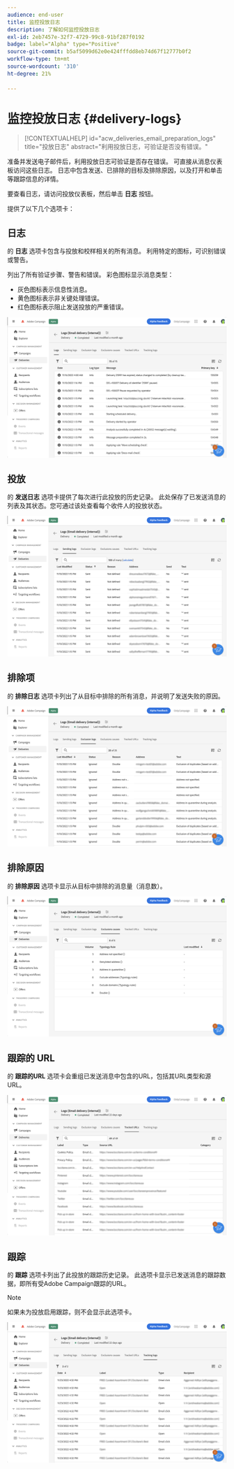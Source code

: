 ```yaml
---
audience: end-user
title: 监控投放日志
description: 了解如何监控投放日志
exl-id: 2eb7457e-32f7-4729-99c8-91bf287f0192
badge: label="Alpha" type="Positive"
source-git-commit: b5af5099d62e0e424fffdd8eb74d67f12777b0f2
workflow-type: tm+mt
source-wordcount: '310'
ht-degree: 21%

---
```


# 监控投放日志 {#delivery-logs}

>[!CONTEXTUALHELP]
>id="acw_deliveries_email_preparation_logs"
>title="投放日志"
>abstract="利用投放日志，可验证是否没有错误。"

准备并发送电子邮件后，利用投放日志可验证是否存在错误。 可直接从消息仪表板访问这些日志。 日志中包含发送、已排除的目标及排除原因，以及打开和单击等跟踪信息的详情。

要查看日志，请访问投放仪表板，然后单击 **日志** 按钮。

提供了以下几个选项卡：

## 日志

的 **日志** 选项卡包含与投放和校样相关的所有消息。 利用特定的图标，可识别错误或警告。

列出了所有验证步骤、警告和错误。 彩色图标显示消息类型：

* 灰色图标表示信息性消息。
* 黄色图标表示非关键处理错误。
* 红色图标表示阻止发送投放的严重错误。

![](assets/logs.png)

## 投放

的 **发送日志** 选项卡提供了每次进行此投放的历史记录。 此处保存了已发送消息的列表及其状态。您可通过该处查看每个收件人的投放状态。

![](assets/logs2.png)

## 排除项

的 **排除日志** 选项卡列出了从目标中排除的所有消息，并说明了发送失败的原因。

![](assets/logs3.png)

## 排除原因

的 **排除原因** 选项卡显示从目标中排除的消息量（消息数）。

![](assets/logs4.png)

## 跟踪的 URL

的 **跟踪的URL** 选项卡会重组已发送消息中包含的URL，包括其URL类型和源URL。

![](assets/logs5.png)

## 跟踪

的 **跟踪** 选项卡列出了此投放的跟踪历史记录。 此选项卡显示已发送消息的跟踪数据，即所有受Adobe Campaign跟踪的URL。

>[!NOTE]
>
>如果未为投放启用跟踪，则不会显示此选项卡。

![](assets/logs6.png)

